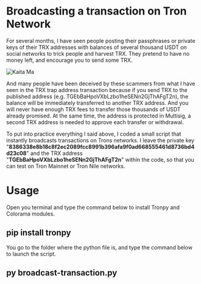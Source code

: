 # Broadcasting a transaction on Tron Network

For several months, I have seen people posting their passphrases or private keys of their TRX addresses with balances of several thousand USDT on social networks to trick people and harvest TRX. They pretend to have no money left, and encourage you to send some TRX.

![Kaita Ma](https://user-images.githubusercontent.com/89576432/186005976-2b784944-b04d-46e9-bc4b-2a0dc355f991.png)

And many people have been deceived by these scammers from what I have seen in the TRX trap address transaction because if you send TRX to the published address (e.g. TGEbBaHpoVXbLzbo1heSENn2GjThAFgT2n), the balance will be immediately transferred to another TRX address. And you will never have enough TRX fees to transfer those thousands of USDT already promised. At the same time, the address is protected in Multisig, a second TRX address is needed to approve each transfer or withdrawal.

To put into practice everything I said above, I coded a small script that instantly broadcasts transactions on Trons networks. 
I leave the private key "**8386338e8b18c8f2ec2089fcc8991b396afa9f0ad668555461d8736bd4d23c08**" and the TRX address "**TGEbBaHpoVXbLzbo1heSENn2GjThAFgT2n**" within the code, so that you can test on Tron Mainnet or Tron Nile networks.

# Usage
Open you terminal and type the command below to install Tronpy and Colorama modules.

## pip install tronpy

You go to the folder where the python file is, and type the command below to launch the script.

## py broadcast-transaction.py
